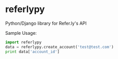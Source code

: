 referlypy
=========

Python/Django library for Refer.ly's API

Sample Usage:

```python
import referlypy
data = referlypy.create_account('test@test.com')
print data['account_id']
```